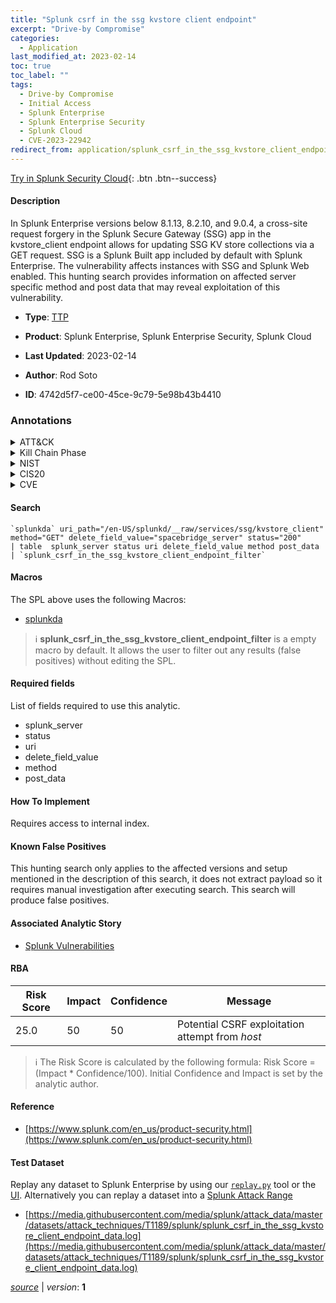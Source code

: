 ```yaml
---
title: "Splunk csrf in the ssg kvstore client endpoint"
excerpt: "Drive-by Compromise"
categories:
  - Application
last_modified_at: 2023-02-14
toc: true
toc_label: ""
tags:
  - Drive-by Compromise
  - Initial Access
  - Splunk Enterprise
  - Splunk Enterprise Security
  - Splunk Cloud
  - CVE-2023-22942
redirect_from: application/splunk_csrf_in_the_ssg_kvstore_client_endpoint/
---
```




[Try in Splunk Security Cloud](https://www.splunk.com/en_us/cyber-security.html){: .btn .btn--success}

#### Description

In Splunk Enterprise versions below 8.1.13, 8.2.10, and 9.0.4, a cross-site request forgery in the Splunk Secure Gateway (SSG) app in the kvstore_client endpoint allows for updating SSG KV store collections via a GET request. SSG is a Splunk Built app included by default with Splunk Enterprise. The vulnerability affects instances with SSG and Splunk Web enabled. This hunting search provides information on affected server specific method and post data that may reveal exploitation of this vulnerability.

- **Type**: [TTP](https://github.com/splunk/security_content/wiki/Detection-Analytic-Types)
- **Product**: Splunk Enterprise, Splunk Enterprise Security, Splunk Cloud

- **Last Updated**: 2023-02-14
- **Author**: Rod Soto
- **ID**: 4742d5f7-ce00-45ce-9c79-5e98b43b4410

### Annotations
<details>
  <summary>ATT&CK</summary>

<div markdown="1">

#### [ATT&CK](https://attack.mitre.org/)

| ID          | Technique   | Tactic         |
| ----------- | ----------- |--------------- |
| [T1189](https://attack.mitre.org/techniques/T1189/) | Drive-by Compromise | Initial Access |

</div>
</details>


<details>
  <summary>Kill Chain Phase</summary>

<div markdown="1">

* Exploitation


</div>
</details>


<details>
  <summary>NIST</summary>

<div markdown="1">

* DE.CM



</div>
</details>

<details>
  <summary>CIS20</summary>

<div markdown="1">

* CIS 3
* CIS 5
* CIS 16



</div>
</details>

<details>
  <summary>CVE</summary>

<div markdown="1">

| ID          | Summary | [CVSS](https://nvd.nist.gov/vuln-metrics/cvss) |
| ----------- | ----------- | -------------- |
| [CVE-2023-22942](https://nvd.nist.gov/vuln/detail/CVE-2023-22942) |  |  |



</div>
</details>


#### Search

```
`splunkda` uri_path="/en-US/splunkd/__raw/services/ssg/kvstore_client" method="GET" delete_field_value="spacebridge_server" status="200"  
| table  splunk_server status uri delete_field_value method post_data  
| `splunk_csrf_in_the_ssg_kvstore_client_endpoint_filter`
```

#### Macros
The SPL above uses the following Macros:
* [splunkda](https://github.com/splunk/security_content/blob/develop/macros/splunkda.yml)

> :information_source:
> **splunk_csrf_in_the_ssg_kvstore_client_endpoint_filter** is a empty macro by default. It allows the user to filter out any results (false positives) without editing the SPL.



#### Required fields
List of fields required to use this analytic.
* splunk_server
* status
* uri
* delete_field_value
* method
* post_data



#### How To Implement
Requires access to internal index.
#### Known False Positives
This hunting search only applies to the affected versions and setup mentioned in the description of this search, it does not extract payload so it requires manual investigation after executing search. This search will produce false positives.

#### Associated Analytic Story
* [Splunk Vulnerabilities](/stories/splunk_vulnerabilities)




#### RBA

| Risk Score  | Impact      | Confidence   | Message      |
| ----------- | ----------- |--------------|--------------|
| 25.0 | 50 | 50 | Potential CSRF exploitation attempt from $host$ |


> :information_source:
> The Risk Score is calculated by the following formula: Risk Score = (Impact * Confidence/100). Initial Confidence and Impact is set by the analytic author.


#### Reference

* [https://www.splunk.com/en_us/product-security.html](https://www.splunk.com/en_us/product-security.html)



#### Test Dataset
Replay any dataset to Splunk Enterprise by using our [`replay.py`](https://github.com/splunk/attack_data#using-replaypy) tool or the [UI](https://github.com/splunk/attack_data#using-ui).
Alternatively you can replay a dataset into a [Splunk Attack Range](https://github.com/splunk/attack_range#replay-dumps-into-attack-range-splunk-server)

* [https://media.githubusercontent.com/media/splunk/attack_data/master/datasets/attack_techniques/T1189/splunk/splunk_csrf_in_the_ssg_kvstore_client_endpoint_data.log](https://media.githubusercontent.com/media/splunk/attack_data/master/datasets/attack_techniques/T1189/splunk/splunk_csrf_in_the_ssg_kvstore_client_endpoint_data.log)



[*source*](https://github.com/splunk/security_content/tree/develop/detections/application/splunk_csrf_in_the_ssg_kvstore_client_endpoint.yml) \| *version*: **1**
